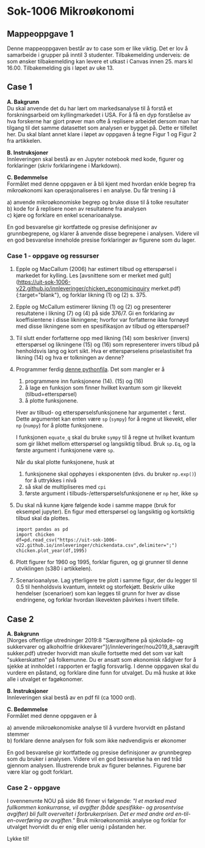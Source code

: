 # Sok-1006 Mikroøkonomi

## Mappeoppgave 1    

Denne mappeoppgaven består av to case som er like viktig. Det er lov å samarbeide i grupper på inntil 3 studenter. Tilbakemelding underveis: de som ønsker tilbakemelding kan levere et utkast i Canvas innen 25. mars kl 16.00. Tilbakemelding gis i løpet av uke 13.  

## Case 1    

**A. Bakgrunn**       
Du skal anvende det du har lært om markedsanalyse til å forstå et forskningsarbeid om kyllingmarkedet i USA. For å få en dyp forståelse av hva forskerne har gjort prøver man ofte å replisere arbeidet dersom man har tilgang til det samme datasettet som analysen er bygget på. Dette er tilfellet her. Du skal blant annet klare i løpet av oppgaven å tegne Figur 1 og Figur 2 fra artikkelen.    

**B. Instruksjoner**       
Innleveringen skal bestå av en Jupyter notebook med kode, figurer og forklaringer (skriv forklaringene i Markdown).   

**C. Bedømmelse**    
Formålet med denne oppgaven er å bli kjent med hvordan enkle begrep fra mikroøkonomi kan operasjonaliseres i en analyse. Du får trening i å      

a) anvende mikroøkonomiske begrep og bruke disse til å tolke resultater     
b) kode for å replisere noen av resultatene fra analysen   
c) kjøre og forklare en enkel scenarioanalyse.   

En god besvarelse gir kortfattede og presise definisjoner av grunnbegrepene, og klarer å anvende disse begrepene i analysen. Videre vil en god besvarelse inneholde presise forklaringer av figurene som du lager.    

### Case 1 - oppgave og ressurser     


1. Epple og MacCallum (2006) har estimert tilbud og etterspørsel i markedet for kylling. Les [avsnittene som er merket med gult](https://uit-sok-1006-v22.github.io/innleveringer/chicken_economicinquiry merket.pdf){:target="blank"}, og forklar likning (1) og (2) s. 375.

2. Epple og McCallum estimerer likning (1) og (2) og presenterer resultatene i likning (7) og (4) på side 376/7. Gi en forklaring av koeffisientene i disse likningene; hvorfor var forfatterne ikke fornøyd med disse likningene som en spesifikasjon av tilbud og etterspørsel?   

3. Til slutt ender forfatterne opp med likning (14) som beskriver (invers) etterspørsel og likningene (15) og (16) som representerer invers tilbud på henholdsvis lang og kort sikt. Hva er etterspørselens priselastisitet fra likning (14) og hva er tolkningen av denne?


4. Programmer ferdig [denne pythonfila](https://uit-sok-1006-v22.github.io/innleveringer/chicken.py). Det som mangler er å 

    1. programmere inn funksjonene (14). (15) og (16)
    2. å lage en funksjon som finner hvilket kvantum som gir likevekt (tilbud=etterspørsel) 
    2. å plotte funksjonene. 

    Hver av tilbud- og etterspørselsfunksjonene har argumentet `c` først. Dette argumentet kan enten være `sp` (`sympy`) for å regne ut likevekt, eller `np` (`numpy`) for å plotte funksjonene. 
    
    I funksjonen `equate_q` skal du bruke `sympy` til å regne ut hvilket kvantum som gir likhet mellom etterspørsel og langsiktig tilbud. Bruk `sp.Eq`, og la første argument i funksjonene være `sp`.
    
    Når du skal plotte funksjonene, husk at
    
    1. funksjonene skal opphøyes i eksponenten (dvs. du bruker `np.exp()`) for å uttrykkes i nivå
    2. så skal de multipliseres med `cpi`
    3. første argument i tilbuds-/etterspørselsfunksjonene er `np` her, ikke `sp`
    
5. Du skal nå kunne kjøre følgende kode i samme mappe (bruk for eksempel jupyter). En figur med etterspørsel og langsiktig og kortsiktig tilbud skal da plottes. 
    
    ```
    import pandas as pd
    import chicken
    df=pd.read_csv("https://uit-sok-1006-v22.github.io/innleveringer/chickendata.csv",delimiter=";")
    chicken.plot_year(df,1995)
    ```
    
6. Plott figurer for 1960 og 1995, forklar figuren, og gi grunner til denne utviklingen (s380 i artikkelen).   

7. Scenarioanalyse. Lag ytterligere tre plott i samme figur, der du legger til 0.5 til henholdsvis kvantum, inntekt og storfekjøtt. Beskriv ulike hendelser (scenarioer) som kan legges til grunn for hver av disse endringene, og forklar hvordan likevekten påvirkes i hvert tilfelle.

## Case 2    

**A. Bakgrunn**     
[Norges offentlige utredninger 2019:8 "Særavgiftene på sjokolade- og sukkervarer og alkoholfrie drikkevarer"](/innleveringer/nou2019_8_særavgift sukker.pdf) utreder hvorvidt man skulle fortsette med det som var kalt "sukkerskatten" på folkemunne. Du er ansatt som økonomisk rådgiver for å sjekke at innholdet i rapporten er faglig forsvarlig. I denne oppgaven skal du vurdere en påstand, og forklare dine funn for utvalget. Du må huske at ikke alle i utvalget er fagøkonomer.   

**B. Instruksjoner**      
Innleveringen skal bestå av en pdf fil (ca 1000 ord).   

**C. Bedømmelse**     
Formålet med denne oppgaven er å       

a) anvende mikroøkonomiske analyse til å vurdere hvorvidt en påstand stemmer     
b) forklare denne analysen for folk som ikke nødvendigvis er økonomer   
   

En god besvarelse gir kortfattede og presise definisjoner av grunnbegrep som du bruker i analysen. Videre vil en god besvarelse ha en rød tråd gjennom analysen. Illustrerende bruk av figurer belønnes. Figurene bør være klar og godt forklart.    

### Case 2 - oppgave     

I ovennenvnte NOU på side 86 finner vi følgende: *"I et marked med fullkommen konkurranse, vil avgifter (både spesifikke- og prosentvise avgifter) bli fullt overveltet i forbrukerprisen. Det er med andre ord en-til-en-overføring av avgiften."*  Bruk mikroøkonomisk analyse og forklar for utvalget hvorvidt du er enig eller uenig i påstanden her.     


Lykke til!



